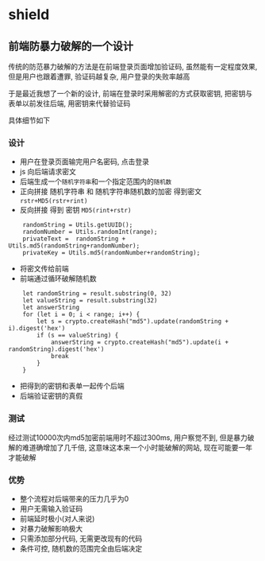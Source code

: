 # shield

## 前端防暴力破解的一个设计

传统的防范暴力破解的方法是在前端登录页面增加验证码, 虽然能有一定程度效果, 但是用户也跟着遭罪, 验证码越复杂, 用户登录的失败率越高


于是最近我想了一个新的设计, 前端在登录时采用解密的方式获取密钥, 把密钥与表单以前发往后端, 用密钥来代替验证码


具体细节如下

### 设计
- 用户在登录页面输完用户名密码, 点击登录
- js 向后端请求密文
- 后端生成一个```随机字符串```和一个指定范围内的```随机数```
- 正向拼接 随机字符串 和 随机字符串随机数的加密 得到密文```rstr+MD5(rstr+rint)```
- 反向拼接 得到 密钥 ```MD5(rint+rstr)```
```
    randomString = Utils.getUUID();
    randomNumber = Utils.randomInt(range);
    privateText =  randomString + Utils.md5(randomString+randomNumber);
    privateKey = Utils.md5(randomNumber+randomString);
```
- 将密文传给前端
- 前端通过循环破解随机数
```
    let randomString = result.substring(0, 32)
    let valueString = result.substring(32)
    let answerString
    for (let i = 0; i < range; i++) {
        let s = crypto.createHash("md5").update(randomString + i).digest('hex')
        if (s == valueString) {
            answerString = crypto.createHash("md5").update(i + randomString).digest('hex')
            break
        }
    }
```
- 把得到的密钥和表单一起传个后端
- 后端验证密钥的真假

### 测试
经过测试10000次内md5加密前端用时不超过300ms, 用户察觉不到, 但是暴力破解的难道确增加了几千倍, 这意味这本来一个小时能破解的网站, 现在可能要一年才能破解

### 优势
- 整个流程对后端带来的压力几乎为0
- 用户无需输入验证码
- 前端延时极小(对人来说)
- 对暴力破解影响极大
- 只需添加部分代码, 无需更改现有的代码
- 条件可控, 随机数的范围完全由后端决定